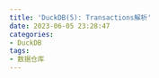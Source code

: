 ```yaml
---
title: 'DuckDB(5): Transactions解析'
date: 2023-06-05 23:28:47
categories:
- DuckDB
tags:
- 数据仓库
---
```

